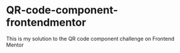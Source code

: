 # QR-code-component-frontendmentor
This is my solution to the QR code component challenge on Frontend Mentor
